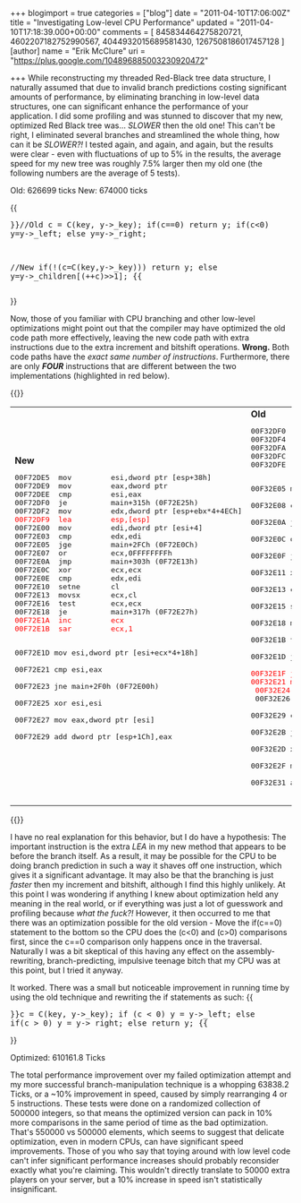 +++
blogimport = true
categories = ["blog"]
date = "2011-04-10T17:06:00Z"
title = "Investigating Low-level CPU Performance"
updated = "2011-04-10T17:18:39.000+00:00"
comments = [ 845834464275820721, 4602207182752990567, 4044932015689581430, 1267508186017457128 ]
[author]
name = "Erik McClure"
uri = "https://plus.google.com/104896885003230920472"

+++
While reconstructing my threaded Red-Black tree data structure, I naturally assumed that due to invalid branch predictions costing significant amounts of performance, by eliminating branching in low-level data structures, one can significant enhance the performance of your application. I did some profiling and was stunned to discover that my new, optimized Red Black tree was... *SLOWER* then the old one! This can't be right, I eliminated several branches and streamlined the whole thing, how can it be *SLOWER?!* I tested again, and again, and again, but the results were clear - even with fluctuations of up to 5% in the results, the average speed for my new tree was roughly 7.5% larger then my old one (the following numbers are the average of 5 tests).

Old: 626699 ticks
New: 674000 ticks

{{<pre>}}//Old
c = C(key, y->_key);
if(c==0) return y;
if(c<0) y=y->_left;
else y=y->_right;

//New
if(!(c=C(key,y->_key)))
return y;
else
y=y->_children[(++c)>>1];
{{</pre>}}

Now, those of you familiar with CPU branching and other low-level optimizations might point out that the compiler may have optimized the old code path more effectively, leaving the new code path with extra instructions due to the extra increment and bitshift operations. **Wrong.** Both code paths have the *exact same number of instructions*. Furthermore, there are only ***FOUR*** instructions that are different between the two implementations (highlighted in red below).

{{<span>}}
<table cellpadding="0" cellspacing="0"><tr><td><b>New</b>
<pre>00F72DE5  mov         esi,dword ptr [esp+38h]  
00F72DE9  mov         eax,dword ptr 
00F72DEE  cmp         esi,eax  
00F72DF0  je          main+315h (0F72E25h)  
00F72DF2  mov         edx,dword ptr [esp+ebx*4+4ECh]
<span style="color:#FF0000;">00F72DF9  lea         esp,[esp]</span>
00F72E00  mov         edi,dword ptr [esi+4]  
00F72E03  cmp         edx,edi  
00F72E05  jge         main+2FCh (0F72E0Ch)  
00F72E07  or          ecx,0FFFFFFFFh  
00F72E0A  jmp         main+303h (0F72E13h)  
00F72E0C  xor         ecx,ecx  
00F72E0E  cmp         edx,edi  
00F72E10  setne       cl  
00F72E13  movsx       ecx,cl  
00F72E16  test        ecx,ecx  
00F72E18  je          main+317h (0F72E27h)  
<span style="color:#FF0000;">00F72E1A  inc         ecx  </span>
<span style="color:#FF0000;">00F72E1B  sar         ecx,1  </span>

00F72E1D  mov         esi,dword ptr [esi+ecx*4+18h]  
00F72E21  cmp         esi,eax  
00F72E23  jne         main+2F0h (0F72E00h)  
00F72E25  xor         esi,esi  
00F72E27  mov         eax,dword ptr [esi]  
00F72E29  add         dword ptr [esp+1Ch],eax</pre>
</td><td><b>Old</b>
<pre>00F32DF0  mov         edi,dword ptr [esp+38h]  
00F32DF4  mov         ebx,dword ptr 
00F32DFA  cmp         edi,ebx  
00F32DFC  je          main+31Dh (0F32E2Dh)  
00F32DFE  mov         edx,dword ptr [esp+eax*4+4ECh]  

00F32E05  mov         esi,dword ptr [edi+4]  
00F32E08  cmp         edx,esi  
00F32E0A  jge         main+301h (0F32E11h)  
00F32E0C  or          ecx,0FFFFFFFFh  
00F32E0F  jmp         main+308h (0F32E18h)  
00F32E11  xor         ecx,ecx  
00F32E13  cmp         edx,esi  
00F32E15  setne       cl  
00F32E18  movsx       ecx,cl  
00F32E1B  test        ecx,ecx  
00F32E1D  je          main+31Fh (0F32E2Fh)  
<span style="color:#FF0000;">00F32E1F  jns         main+316h (0F32E26h)  </span>
<span style="color:#FF0000;">00F32E21  mov         edi,dword ptr [edi+18h]  </span>
<span style="color:#FF0000;">00F32E24  jmp         main+319h (0F32E29h)  </span>
00F32E26  mov         edi,dword ptr [edi+1Ch]  
00F32E29  cmp         edi,ebx  
00F32E2B  jne         main+2F5h (0F32E05h)  
00F32E2D  xor         edi,edi  
00F32E2F  mov         ecx,dword ptr [edi]  
00F32E31  add         dword ptr [esp+1Ch],ecx</pre>
</td></tr></table>{{</span>}}

I have no real explanation for this behavior, but I do have a hypothesis: The important instruction is the extra *LEA* in my new method that appears to be before the branch itself. As a result, it may be possible for the CPU to be doing branch prediction in such a way it shaves off one instruction, which gives it a significant advantage. It may also be that the branching is just *faster* then my increment and bitshift, although I find this highly unlikely. At this point I was wondering if anything I knew about optimization held any meaning in the real world, or if everything was just a lot of guesswork and profiling because *what the fuck?!* However, it then occurred to me that there was an optimization possible for the old version - Move the if(c==0) statement to the bottom so the CPU does the (c<0) and (c>0) comparisons first, since the c==0 comparison only happens once in the traversal. Naturally I was a bit skeptical of this having any effect on the assembly-rewriting, branch-predicting, impulsive teenage bitch that my CPU was at this point, but I tried it anyway.

It worked. There was a small but noticeable improvement in running time by using the old technique and rewriting the if statements as such:
{{<pre>}}c = C(key, y->_key);
if (c < 0)  y = y->_left;
else if(c > 0) y = y->_right;
else return y;
{{</pre>}}

Optimized: 610161.8 Ticks

The total performance improvement over my failed optimization attempt and my more successful branch-manipulation technique is a whopping 63838.2 Ticks, or a ~10% improvement in speed, caused by simply rearranging 4 or 5 instructions. These tests were done on a randomized collection of 500000 integers, so that means the optimized version can pack in 10% more comparisons in the same period of time as the bad optimization. That's 550000 vs 500000 elements, which seems to suggest that delicate optimization, even in modern CPUs, can have significant speed improvements. Those of you who say that toying around with low level code can't infer significant performance increases should probably reconsider exactly what you're claiming. This wouldn't directly translate to 50000 extra players on your server, but a 10% increase in speed isn't statistically insignificant.
